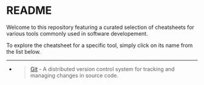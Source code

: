 # README

Welcome to this repository featuring a curated selection of cheatsheets for various tools commonly
used in software developement.

To explore the cheatsheet for a specific tool, simply click on its name from the list below.

---

- > [Git](Git.md) - A distributed version control system for tracking and managing changes in source code.
